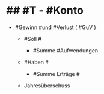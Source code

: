 # ## #T - #Konto #

 - #Gewinn #und #Verlust ( #GuV ) 

	 - #Soll #

		 - #Summe #Aufwendungen 

	 - #Haben #

		 - #Summe Erträge #

	 - Jahresüberschuss 
